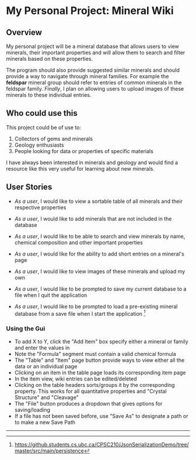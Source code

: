 # My Personal Project: Mineral Wiki

## Overview

My personal project will be a mineral database that allows users to view minerals, their
important properties and will allow them to search and filter minerals based on these
properties. 


The program should also provide suggested similar minerals and should provide a way to 
navigate through mineral families. For example the **feldspar** mineral group should refer to entries
of common minerals in the feldspar family. *Finally*, I plan on allowing users to upload images of 
these minerals to these individual entries. 

## Who could use this

This project could be of use to:

1. Collectors of gems and minerals
2. Geology enthusiasts
3. People looking for data or properties of specific materials

I have always been interested in minerals and geology and would find a resource
like this very useful for learning about new minerals. 

## User Stories

- *As a user*, I would like to view a sortable table of all minerals and their respective properties
- *As a user*, I would like to add minerals that are not included in the database
- *As a user*, I would like to be able to search and view minerals by name, chemical composition and other important properties
- *As a user*, I would like for the ability to add short entries on a mineral's page
- *As a user*, I would like to view images of these minerals and upload my own 


- *As a user*, I would like to be prompted to save my current database to a file when I quit the application
- *As a user*, I would like to be prompted to load a pre-existing mineral database from a save file when I start 
the application [^1]

### Using the Gui
- To add X to Y, click the "Add Item" box specify either a mineral or family and enter the values in
- Note the "Formula" segment must contain a valid chemical formula
- The "Table" and "Item" page button provide ways to view either all the data or an individual page
- Clicking on an item in the table page loads its corresponding item page
- In the item view, wiki entries can be edited/deleted
- Clicking on the table headers sorts/groups it by the corresponding property. This works for all quantitative properties
and "Crystal Structure" and "Cleavage"
- The "File" button produces a dropdown that gives options for saving/loading
- If a file has not been saved before, use "Save As" to designate a path or to make a new Save Path

---

[^1]: https://github.students.cs.ubc.ca/CPSC210/JsonSerializationDemo/tree/master/src/main/persistence 